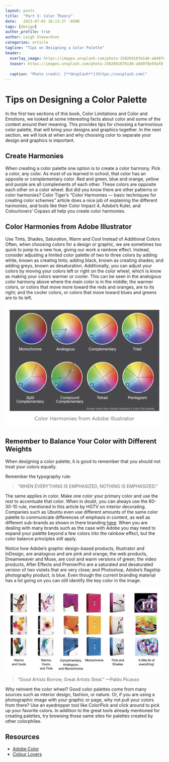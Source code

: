 ```yaml
---
layout: posts
title:  "Part 3: Color Theory"
date:   2023-07-01 16:13:27 -0500
tags: [design]
author_profile: true
author: Leigh Stewardson
categories: article
tagline: "Tips on Designing a Color Palette"
header:
  overlay_image: https://images.unsplash.com/photo-1502691876148-a84978e59af8?ixlib=rb-4.0.3&ixid=M3wxMjA3fDB8MHxwaG90by1wYWdlfHx8fGVufDB8fHx8fA%3D%3D&auto=format&fit=crop&w=1470&q=80
  teaser: https://images.unsplash.com/photo-1502691876148-a84978e59af8?ixlib=rb-4.0.3&ixid=M3wxMjA3fDB8MHxwaG90by1wYWdlfHx8fGVufDB8fHx8fA%3D%3D&auto=format&fit=crop&w=1470&q=80
  
  caption: "Photo credit: [**Unsplash**](https://unsplash.com)"
---
```

# Tips on Designing a Color Palette
In the first two sections of this book, Color Limitations and Color and Emotions, we looked at some interesting facts about color and some of the context around their meaning. This provides tips for choosing a harmonious color palette, that will bring your designs and graphics together. In the next section, we will look at when and why choosing color to separate your design and graphics is important.

## Create Harmonies
When creating a color palette one option is to create a color harmony. Pick a color, any color. As most of us learned in school, that color has an opposite or complementary color. Red and green, blue and orange, yellow and purple are all complements of each other. These colors are opposite each other on a color wheel. But did you know there are other patterns or color harmonies? Color Tiger’s “Color Harmonies — basic techniques for creating color schemes” article does a nice job of explaining the different harmonies, and tools like their Color Impact 4, Adobe’s Kuler, and Colourlovers’ Copaso all help you create color harmonies.

## Color Harmonies from Adobe Illustrator
Use Tints, Shades, Saturation, Warm and Cool Instead of Additional Colors
Often, when choosing colors for a design or graphic, we are sometimes too quick to jump to a new hue, giving our work a rainbow effect. Instead, consider adjusting a limited color palette of two to three colors by adding white, known as creating tints; adding black, known as creating shades; and adding greys, known as desaturation.
Additionally, you can adjust your colors by moving your colors left or right on the color wheel, which is know as making your colors warmer or cooler. This can be seen in the analogous color harmony above where the main color is in the middle; the warmer colors, or colors that move more toward the reds and oranges, are to its right; and the cooler colors, or colors that move toward blues and greens are to its left.

![Adobe Illustrator](/assets/images/adobe_ill.png)

## Remember to Balance Your Color with Different Weights
When designing a color palette, it is good to remember that you should not treat your colors equally.

Remember the typography rule:

>“WHEN EVERYTHING IS EMPHASIZED, NOTHING IS EMPHASIZED.”

The same applies in color. Make one color your primary color and use the rest to accentuate that color. When in doubt, you can always use the 60-30-10 rule, mentioned in this article by HGTV on interior decorating. Companies such as Ubuntu even use different amounts of the same color palette to communicate differences of emphasis in content, as well as different sub-brands as shown in there branding [here](http://design.ubuntu.com/brand/colour-palette). When you are dealing with many brands such as the case with Adobe you may need to expand your palette beyond a few colors into the rainbow effect, but the color balance principles still apply.

Notice how Adobe’s graphic design-based products, Illustrator and InDesign, are analogous and are pink and orange; the web products, Dreamweaver and Muse, are cool and warm versions of green; the video products, After Effects and PremierPro are a saturated and desaturated version of two violets that are very close; and Photoshop, Adobe’s flagship photography product, is blue. Even though the current branding material has a lot going on you can still identify the key color in the image.

![Adobe packaging](/assets/images/adobe_packaging.png)

> “Good Artists Borrow, Great Artists Steal.”
—Pablo Picasso

Why reinvent the color wheel? Good color palettes come from many sources such as interior design, fashion, or nature. Or, if you are using a photographic image with your graphic or page, why not pull your colors from there? Use an eyedropper tool like ColorPick and click around to pick up your favorite colors.
In addition to the great tools already mentioned for creating palettes, try browsing those same sites for palettes created by other colorphiles.

## Resources
* [Adobe Color](https://color.adobe.com/trends)
* [Colour Lovers](https://www.colourlovers.com/web/trends/websites)